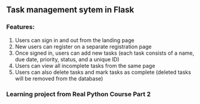 ## Task management sytem in Flask
### Features:
1. Users can sign in and out from the landing page
2. New users can register on a separate registration page
3. Once signed in, users can add new tasks (each task consists of a name, due date,
priority, status, and a unique ID)
4. Users can view all incomplete tasks from the same page
5. Users can also delete tasks and mark tasks as complete (deleted tasks will be removed from the database)

### Learning project from Real Python Course Part 2 

